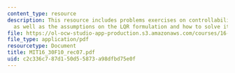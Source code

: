 ```yaml
---
content_type: resource
description: This resource includes problems exercises on controllability and observability,
  as well as the assumptions on the LQR formulation and how to solve it by hand.
file: https://ol-ocw-studio-app-production.s3.amazonaws.com/courses/16-30-feedback-control-systems-fall-2010/c2c336c787d150d55873a98dfbd75e0f_MIT16_30F10_rec07.pdf
file_type: application/pdf
resourcetype: Document
title: MIT16_30F10_rec07.pdf
uid: c2c336c7-87d1-50d5-5873-a98dfbd75e0f
---
```

